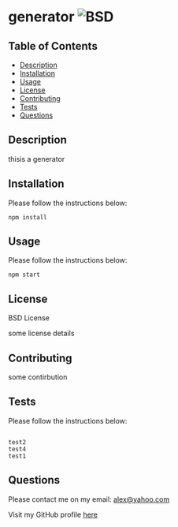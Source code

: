 # generator ![BSD](https://img.shields.io/badge/BSD-License-green)

## Table of Contents

- [Description](#description)
- [Installation](#installation)
- [Usage](#usage)
- [License](#license)
- [Contributing](#contributing)
- [Tests](#tests)
- [Questions](#questions)


## Description

thisis a generator


## Installation

Please follow the instructions below:

```
npm install
```


## Usage

Please follow the instructions below:

```
npm start
```

## License

BSD License

some license details


## Contributing

some contirbution


## Tests

Please follow the instructions below:

```

test2
test4
test1
```


## Questions

Please contact me on my email: alex@yahoo.com

Visit my GitHub profile [here](https://github.com/alexandru)